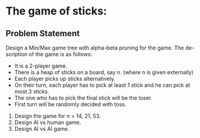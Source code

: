 # The game of sticks: # 
## Problem Statement ##
Design a Min/Max game tree with alpha-beta pruning for the game. The de-
scription of the game is as follows:

* It is a 2-player game.
* There is a heap of sticks on a board, say n. (where n is given externally)
* Each player picks up sticks alternatively.
* On their turn, each player has to pick at least 1 stick and he can pick at most 3 sticks.
* The one who has to pick the final stick will be the loser.
* First turn will be randomly decided with toss.


1. Design the game for n = 14, 21, 53.
2. Design AI vs human game.
3. Design AI vs AI game.
